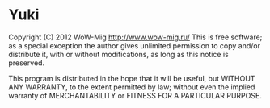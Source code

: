 Yuki
====

Copyright (C) 2012 WoW-Mig <http://www.wow-mig.ru/>
This is free software; as a special exception the author gives
unlimited permission to copy and/or distribute it, with or without
modifications, as long as this notice is preserved.

This program is distributed in the hope that it will be useful, but
WITHOUT ANY WARRANTY, to the extent permitted by law; without even the
implied warranty of MERCHANTABILITY or FITNESS FOR A PARTICULAR PURPOSE.